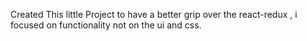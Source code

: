 Created This little Project to have a better grip over the react-redux , i focused on functionality not on the ui and css.
